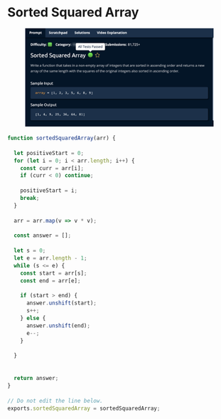 # Sorted Squared Array

<figure><img src="../../../.gitbook/assets/Screenshot 2023-01-20 at 15.03.45.png" alt=""><figcaption></figcaption></figure>

```javascript
function sortedSquaredArray(arr) {

  let positiveStart = 0;
  for (let i = 0; i < arr.length; i++) {
    const curr = arr[i];
    if (curr < 0) continue;
    
    positiveStart = i;
    break;
  }

  arr = arr.map(v => v * v);

  const answer = [];
  
  let s = 0;
  let e = arr.length - 1;
  while (s <= e) {
    const start = arr[s];
    const end = arr[e];

    if (start > end) {
      answer.unshift(start);
      s++;
    } else {
      answer.unshift(end);
      e--;
    }

  }

  
  return answer;
}

// Do not edit the line below.
exports.sortedSquaredArray = sortedSquaredArray;
```
